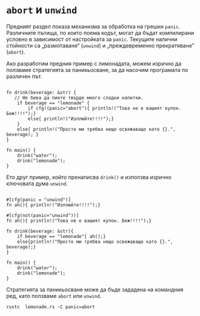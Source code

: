 # `abort` и `unwind`

Предният раздел показа механизма за обработка на грешки `panic`.
Различните пътища, по които поема кодът, могат да бъдат компилирани условно
в зависимост от настройката за `panic`. Текущите налични стойности са
„размотаване“ (`unwind`) и „преждевременно прекратяване” (`abort`). 


Ако разработим предния пример с лимонадата, можем изрично да ползваме
стратегията за паникьосване, за да насочим програмата по различен път.  

```rust,editable,mdbook-runnable

fn drink(beverage: &str) {
   // Не бива да пиете твърде много сладки напитки.
    if beverage == "lemonade" {
        if cfg!(panic="abort"){ println!("Това не е вашият купон. Беж!!!!");}
        else{ println!("Изплюйте!!!!");}
    }
    else{ println!("Просто ми трябва нещо освежаващо като {}.", beverage); }
}

fn main() {
    drink("water");
    drink("lemonade");
}
```

Ето друг пример, който пренаписва `drink()` и използва изрично ключовата дума `unwind`.

```rust,editable

#[cfg(panic = "unwind")]
fn ah(){ println!("Изплюйте!!!!");}

#[cfg(not(panic="unwind"))]
fn ah(){ println!("Това не е вашият купон. Беж!!!!");}

fn drink(beverage: &str){
    if beverage == "lemonade"{ ah();}
    else{println!("Просто ми трябва нещо освежаващо като {}.", beverage);}
}

fn main() {
    drink("water");
    drink("lemonade");
}
```

Стратегията за паникьосване може да бъде зададена на командния ред, като ползваме `abort` или `unwind`.

```console
rustc  lemonade.rs -C panic=abort
```
    
